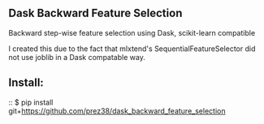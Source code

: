## Dask Backward Feature Selection
Backward step-wise feature selection using Dask, scikit-learn compatible

I created this due to the fact that mlxtend's SequentialFeatureSelector did not use joblib in a Dask compatable way.

Install:
-------
::
   $ pip install git+https://github.com/prez38/dask_backward_feature_selection


